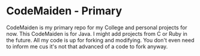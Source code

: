 # CodeMaiden - Primary
CodeMaiden is my primary repo for my College and personal projects for now.
This CodeMaiden is for Java. I might add projects from C or Ruby in the future.
All my code is up for forking and modifying. You don't even need to inform me cus it's not that
advanced of a code to fork anyway.
#
